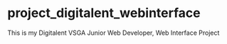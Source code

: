 # project_digitalent_webinterface
This is my Digitalent VSGA Junior Web Developer, Web Interface Project
